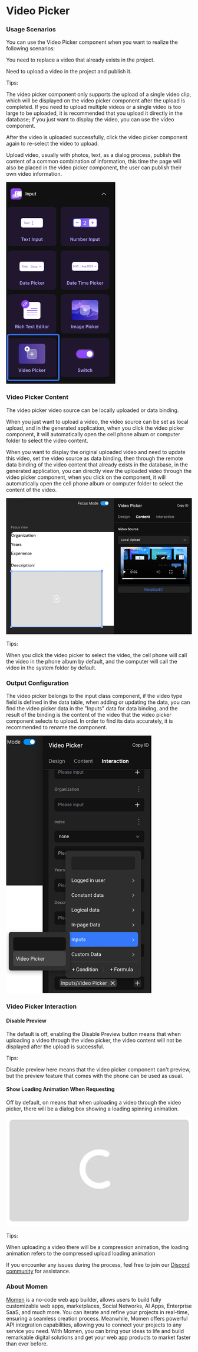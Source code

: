 # Video Picker

### **Usage Scenarios**

You can use the Video Picker component when you want to realize the following scenarios:

You need to replace a video that already exists in the project.

Need to upload a video in the project and publish it.

Tips:

The video picker component only supports the upload of a single video clip, which will be displayed on the video picker component after the upload is completed. If you need to upload multiple videos or a single video is too large to be uploaded, it is recommended that you upload it directly in the database; if you just want to display the video, you can use the video component.

After the video is uploaded successfully, click the video picker component again to re-select the video to upload.

Upload video, usually with photos, text, as a dialog process, publish the content of a common combination of information, this time the page will also be placed in the video picker component, the user can publish their own video information.

![](../../../.gitbook/assets/0.jpeg)

### **Video Picker Content**

The video picker video source can be locally uploaded or data binding.

When you just want to upload a video, the video source can be set as local upload, and in the generated application, when you click the video picker component, it will automatically open the cell phone album or computer folder to select the video content.

When you want to display the original uploaded video and need to update this video, set the video source as data binding, then through the remote data binding of the video content that already exists in the database, in the generated application, you can directly view the uploaded video through the video picker component, when you click on the component, it will automatically open the cell phone album or computer folder to select the content of the video.

![](<../../../.gitbook/assets/1 (1) (1).jpeg>)

Tips:

When you click the video picker to select the video, the cell phone will call the video in the phone album by default, and the computer will call the video in the system folder by default.

### **Output Configuration**

The video picker belongs to the input class component, if the video type field is defined in the data table, when adding or updating the data, you can find the video picker data in the "Inputs" data for data binding, and the result of the binding is the content of the video that the video picker component selects to upload. In order to find its data accurately, it is recommended to rename the component.

![](<../../../.gitbook/assets/2 (10).png>)

### **Video Picker Interaction**

#### **Disable Preview**

The default is off, enabling the Disable Preview button means that when uploading a video through the video picker, the video content will not be displayed after the upload is successful.

Tips:

Disable preview here means that the video picker component can't preview, but the preview feature that comes with the phone can be used as usual.

#### **Show Loading Animation When Requesting**

Off by default, on means that when uploading a video through the video picker, there will be a dialog box showing a loading spinning animation.

![](<../../../.gitbook/assets/3 (7).png>)

Tips:

When uploading a video there will be a compression animation, the loading animation refers to the compressed upload loading animation

If you encounter any issues during the process, feel free to join our [Discord community](https://discord.com/invite/UCyhySSXfz) for assistance.​​​​

### **About Momen​​​​​​**

[Momen](https://momen.app/?channel=blog-about) is a no-code web app builder, allows users to build fully customizable web apps, marketplaces, Social Networks, AI Apps, Enterprise SaaS, and much more. You can iterate and refine your projects in real-time, ensuring a seamless creation process. Meanwhile, Momen offers powerful API integration capabilities, allowing you to connect your projects to any service you need. With Momen, you can bring your ideas to life and build remarkable digital solutions and get your web app products to market faster than ever before.​​
